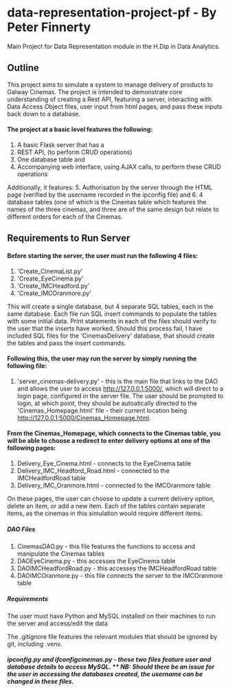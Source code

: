 # data-representation-project-pf - By Peter Finnerty

Main Project for Data Representation module in the H.Dip in Data Analytics.

## Outline

This project aims to simulate a system to manage delivery of products to Galway Cinemas. The project is intended to demonstrate core understanding of creating a Rest API, featuring a server, interacting with Data Access Object files, user input from html pages, and pass these inputs back down to a database.

#### The project at a basic level features the following:

1. A basic Flask server that has a
2. REST API, (to perform CRUD operations)
3. One database table and
4. Accompanying web interface, using AJAX
calls, to perform these CRUD operations

Additionally, it features:
5. Authorisation by the server through the HTML page (verified by the username recorded in the ipconfig file)
and
6. 4 database tables (one of which is the Cinemas table which features the names of the three cinemas, and three are of the same design but relate to different orders for each of the Cinemas.

## Requirements to Run Server

#### Before starting the server, the user must run the following 4 files:
1. 'Create_CinemaList.py'
2. 'Create_EyeCinema.py'
3. 'Create_IMCHeadford.py' 
4. 'Create_IMCOranmore.py'

This will create a single database, but 4 separate SQL tables, each in the same database. Each file run SQL insert commands to populate the tables with some initial data. Print statements in each of the files should verify to the user that the inserts have worked. Should this process fail, I have included SQL files for the 'CinemasDelivery' database, that should create the tables and pass the insert commands.

#### Following this, the user may run the server by simply running the following file:
1. 'server_cinemas-delivery.py' - this is the main file that links to the DAO and allows the user to access http://127.0.0.1:5000/, which will direct to a login page, configured in the server file. The user should be prompted to login, at which point, they should be autoatically directed to the 'Cinemas_Homepage.html' file - their current location being http://127.0.0.1:5000/Cinemas_Homepage.html.

#### From the Cinemas_Homepage, which connects to the Cinemas table, you will be able to choose a redirect to enter delivery options at one of the following pages:
1. Delivery_Eye_Cinema.html - connects to the EyeCinema table
2. Delivery_IMC_Headford_Road.html - connected to the IMCHeadfordRoad table
3. Delivery_IMC_Oranmore.html - connected to the IMCOranmore table

On these pages, the user can choose to update a current delivery option, delete an item, or add a new item. Each of the tables contain separate items, as the cinemas in this simulation would require different items.

##### DAO Files
1. CinemasDAO.py - this file features the functions to access and manipulate the Cinemas tables
2. DAOEyeCinema.py - this accesses the EyeCinema table
3. DAOIMCHeadfordRoad.py - this accesses the IMCHeadfordRoad table
4. DAOIMCOranmore.py - this file connects the server to the IMCOranmore table

##### Requirements
The user must have Python and MySQL installed on their machines to run the server and access/edit the data

The .gitignore file features the relevant modules that should be ignored by git, including .venv.

##### ipconfig.py and ifconfigcinemas.py - these two files feature user and database details to access MySQL. ** NB: Should there be an issue for the user in accessing the databases created, the username can be changed in these files.



